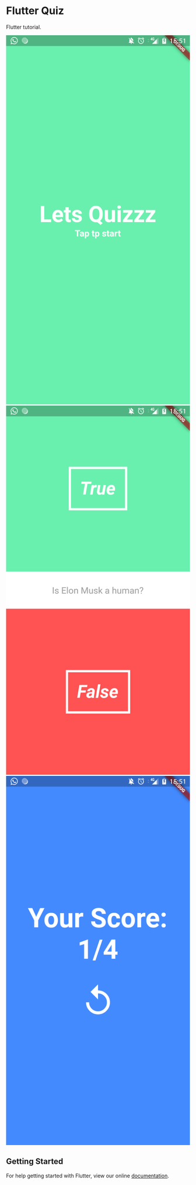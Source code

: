 # Flutter Quiz

Flutter tutorial.

![HomePage](img/home.png)
![QuestionPage](img/question.png)
![ScorePage](img/score.png)

## Getting Started

For help getting started with Flutter, view our online
[documentation](https://flutter.io/).
